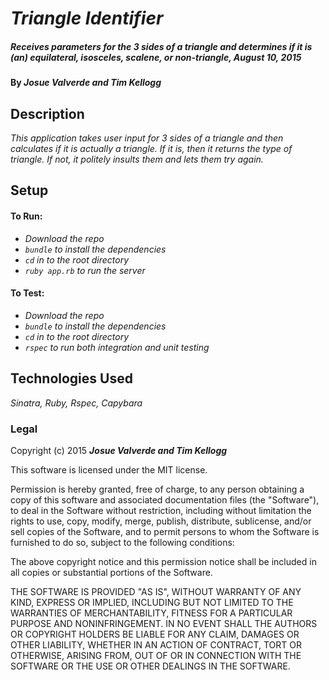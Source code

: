 # _Triangle Identifier_

##### _Receives parameters for the 3 sides of a triangle and determines if it is (an) equilateral, isosceles, scalene, or non-triangle, August 10, 2015_

#### By _**Josue Valverde and Tim Kellogg**_

## Description

_This application takes user input for 3 sides of a triangle and then calculates if it is actually a triangle.  If it is, then it returns the type of triangle.  If not, it politely insults them and lets them try again._

## Setup

#### To Run:

* _Download the repo_
* _`bundle` to install the dependencies_
* _`cd` in to the root directory_
* _`ruby app.rb` to run the server_

#### To Test:

* _Download the repo_
* _`bundle` to install the dependencies_
* _`cd` in to the root directory_
* _`rspec` to run both integration and unit testing_


## Technologies Used

_Sinatra, Ruby, Rspec, Capybara_

### Legal

Copyright (c) 2015 **_Josue Valverde and Tim Kellogg_**

This software is licensed under the MIT license.

Permission is hereby granted, free of charge, to any person obtaining a copy
of this software and associated documentation files (the "Software"), to deal
in the Software without restriction, including without limitation the rights
to use, copy, modify, merge, publish, distribute, sublicense, and/or sell
copies of the Software, and to permit persons to whom the Software is
furnished to do so, subject to the following conditions:

The above copyright notice and this permission notice shall be included in
all copies or substantial portions of the Software.

THE SOFTWARE IS PROVIDED "AS IS", WITHOUT WARRANTY OF ANY KIND, EXPRESS OR
IMPLIED, INCLUDING BUT NOT LIMITED TO THE WARRANTIES OF MERCHANTABILITY,
FITNESS FOR A PARTICULAR PURPOSE AND NONINFRINGEMENT. IN NO EVENT SHALL THE
AUTHORS OR COPYRIGHT HOLDERS BE LIABLE FOR ANY CLAIM, DAMAGES OR OTHER
LIABILITY, WHETHER IN AN ACTION OF CONTRACT, TORT OR OTHERWISE, ARISING FROM,
OUT OF OR IN CONNECTION WITH THE SOFTWARE OR THE USE OR OTHER DEALINGS IN
THE SOFTWARE.
